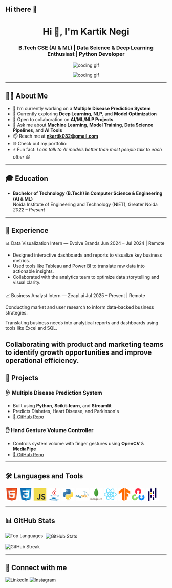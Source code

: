 ## Hi there 👋

<h1 align="center">Hi 👋, I'm Kartik Negi</h1>
<h3 align="center">B.Tech CSE (AI & ML) | Data Science & Deep Learning Enthusiast | Python Developer</h3>

<p align="center">
  <img src="https://cdn.dribbble.com/users/1162077/screenshots/3848914/media/7ed7d5ca526b0483e1d08a494b1b6f0d.gif" width="400" alt="coding gif" />
</p>



<p align="center">
  <img src="https://media.tenor.com/2uyENRmiUt0AAAAC/coding.gif" width="400" alt="coding gif" />
</p>

---

## 🧑‍💻 About Me

- 🔭 I’m currently working on a **Multiple Disease Prediction System**  
- 🌱 Currently exploring **Deep Learning**, **NLP**, and **Model Optimization**  
- 👯 Open to collaboration on **AI/ML/NLP Projects**  
- 💬 Ask me about **Machine Learning**, **Model Training**, **Data Science Pipelines**, and **AI Tools**  
- 📫 Reach me at **nkartik032@gmail.com**  
- 🌐 Check out my portfolio:  
- ⚡ Fun fact: *I can talk to AI models better than most people talk to each other 😄*

---

## 🎓 Education

- **Bachelor of Technology (B.Tech) in Computer Science & Engineering (AI & ML)**  
  Noida Institute of Engineering and Technology (NIET), Greater Noida  
  *2022 – Present*

---

## 💼 Experience
📊 Data Visualization Intern — Evolve Brands
Jun 2024 – Jul 2024 | Remote
- Designed interactive dashboards and reports to visualize key business metrics.
- Used tools like Tableau and Power BI to translate raw data into actionable insights.
- Collaborated with the analytics team to optimize data storytelling and visual clarity.

### 
📈 Business Analyst Intern — Zeapl.ai
Jul 2025 – Present | Remote

Conducting market and user research to inform data-backed business strategies.

Translating business needs into analytical reports and dashboards using tools like Excel and SQL.

Collaborating with product and marketing teams to identify growth opportunities and improve operational efficiency.
---

## 🚀 Projects

### 🩺 Multiple Disease Prediction System  
- Built using **Python**, **Scikit-learn**, and **Streamlit**  
- Predicts Diabetes, Heart Disease, and Parkinson's  
- [🔗 GitHub Repo](https://github.com/xtfaisal07/Multple-disease-prediction)

### ✋ Hand Gesture Volume Controller  
- Controls system volume with finger gestures using **OpenCV** & **MediaPipe**  
- [🔗 GitHub Repo](https://github.com/xtfaisal07/Gesture-based-volume-controller)

---

## 🛠️ Languages and Tools

<p align="left">
  <img src="https://raw.githubusercontent.com/devicons/devicon/master/icons/html5/html5-original.svg" alt="HTML5" width="40" height="40"/>
  <img src="https://raw.githubusercontent.com/devicons/devicon/master/icons/css3/css3-original.svg" alt="CSS3" width="40" height="40"/>
  <img src="https://raw.githubusercontent.com/devicons/devicon/master/icons/javascript/javascript-original.svg" alt="JavaScript" width="40" height="40"/>
  <img src="https://raw.githubusercontent.com/devicons/devicon/master/icons/java/java-original.svg" alt="Java" width="40" height="40"/>
  <img src="https://raw.githubusercontent.com/devicons/devicon/master/icons/python/python-original.svg" alt="Python" width="40" height="40"/>
  <img src="https://raw.githubusercontent.com/devicons/devicon/master/icons/mysql/mysql-original-wordmark.svg" alt="MySQL" width="40" height="40"/>
  <img src="https://raw.githubusercontent.com/devicons/devicon/master/icons/mongodb/mongodb-original-wordmark.svg" alt="MongoDB" width="40" height="40"/>
  <img src="https://raw.githubusercontent.com/devicons/devicon/master/icons/react/react-original.svg" alt="React" width="40" height="40"/>
  <img src="https://raw.githubusercontent.com/devicons/devicon/master/icons/tensorflow/tensorflow-original.svg" alt="TensorFlow" width="40" height="40"/>
  <img src="https://raw.githubusercontent.com/devicons/devicon/master/icons/opencv/opencv-original.svg" alt="OpenCV" width="40" height="40"/>
  <img src="https://raw.githubusercontent.com/devicons/devicon/master/icons/pandas/pandas-original.svg" alt="Pandas" width="40" height="40"/>
</p>

---

## 📊 GitHub Stats

<p>
  <img align="left" src="https://github-readme-stats.vercel.app/api/top-langs?username=gauravs1225&show_icons=true&locale=en&layout=compact" alt="Top Languages" />
</p>

<p>&nbsp;
  <img align="center" src="https://github-readme-stats.vercel.app/api?username=ChadKartik5&show_icons=true&locale=en" alt="GitHub Stats" />
</p>

<p>
  <img align="center" src="https://github-readme-streak-stats.herokuapp.com/?user=ChadKartik" alt="GitHub Streak" />
</p>

---

## 🤝 Connect with me

<p align="left">
  <a href="https://www.linkedin.com/in/kartik-negi-b3b06b319/" target="_blank">
    <img src="https://cdn.jsdelivr.net/gh/devicons/devicon/icons/linkedin/linkedin-original.svg" alt="LinkedIn" width="40" height="40"/>
  </a>
  <a href="https://www.instagram.com/your_instagram_username" target="_blank">
    <img src="https://raw.githubusercontent.com/hussainweb/hussainweb/main/icons/instagram.png" alt="Instagram" width="40" height="40"/>
</p>

